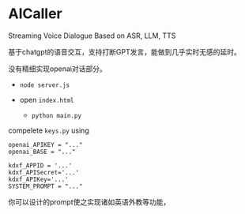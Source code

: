 # AICaller
Streaming Voice Dialogue Based on ASR, LLM, TTS

基于chatgpt的语音交互，支持打断GPT发言，能做到几乎实时无感的延时。

没有精细实现openai对话部分。

- `node server.js`
- open `index.html`

  - `python main.py`

compelete `keys.py` using 

```
openai_APIKEY = "..."
openai_BASE = "..."

kdxf_APPID = '...'
kdxf_APISecret='...'
kdxf_APIKey='...'
SYSTEM_PROMPT = "..."
```

你可以设计的prompt使之实现诸如英语外教等功能，
